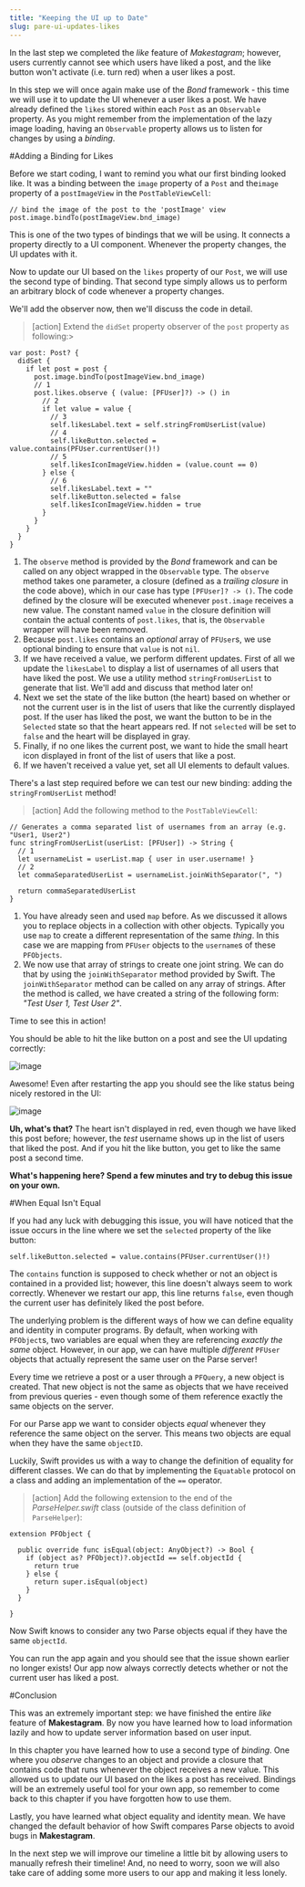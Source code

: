```yaml
---
title: "Keeping the UI up to Date"
slug: pare-ui-updates-likes
---
```


In the last step we completed the _like_ feature of _Makestagram_; however, users currently cannot see
which users have liked a post, and the like button won't activate (i.e. turn red) when a user likes a post.

In this step we will once again make use of the _Bond_ framework - this time we will use it to update the UI whenever a user likes a post.
We have already defined the `likes` stored within each `Post` as an `Observable` property. As you might remember from the implementation of the lazy image loading, having an `Observable` property allows us to listen for changes by using a _binding_.

#Adding a Binding for Likes

Before we start coding, I want to remind you what our first binding looked like. It was a binding between the `image` property of a `Post` and the`image` property of a `postImageView` in the `PostTableViewCell`:

    // bind the image of the post to the 'postImage' view
    post.image.bindTo(postImageView.bnd_image)

This is one of the two types of bindings that we will be using. It connects a property directly to a UI component. Whenever the property changes, the UI updates with it.

Now to update our UI based on the `likes` property of our `Post`, we will use the second type of binding. That second type simply allows us to perform an arbitrary block of code whenever a property changes.

We'll add the observer now, then we'll discuss the code in detail.

> [action]
Extend the `didSet` property observer of the `post` property as following:>
>
    var post: Post? {
      didSet {
        if let post = post {
          post.image.bindTo(postImageView.bnd_image)
          // 1
          post.likes.observe { (value: [PFUser]?) -> () in
            // 2
            if let value = value {
              // 3
              self.likesLabel.text = self.stringFromUserList(value)
              // 4
              self.likeButton.selected = value.contains(PFUser.currentUser()!)
              // 5
              self.likesIconImageView.hidden = (value.count == 0)
            } else {
              // 6
              self.likesLabel.text = ""
              self.likeButton.selected = false
              self.likesIconImageView.hidden = true
            }
          }
        }
      }
    }

1. The `observe` method is provided by the *Bond* framework and can be called on any object wrapped in the `Observable` type. The `observe` method takes one parameter, a closure (defined as a *trailing closure* in the code above), which in our case has type `[PFUser]? -> ()`. The code defined by the closure will be executed whenever `post.image` receives a new value. The constant named `value` in the closure definition will contain the actual contents of `post.likes`, that is, the `Observable` wrapper will have been removed.
2. Because `post.likes` contains an *optional* array of `PFUser`s, we use optional binding to ensure that `value` is not `nil`.
3. If we have received a value, we perform different updates. First of all we update the `likesLabel` to display a list of usernames of all users that have liked the post. We use a utility method `stringFromUserList` to generate that list. We'll add and discuss that method later on!
4. Next we set the state of the like button (the heart) based on whether or not the current user is in the list of users that like the currently displayed post. If the user has liked the post, we want the button to be in the `Selected` state so that the heart appears red. If not `selected` will be set to `false` and the heart will be displayed in gray.
5. Finally, if no one likes the current post, we want to hide the small heart icon displayed in front of the list of users that like a post.
6. If we haven't received a value yet, set all UI elements to default values.

There's a last step required before we can test our new binding: adding the `stringFromUserList` method!

> [action]
Add the following method to the `PostTableViewCell`:
>
    // Generates a comma separated list of usernames from an array (e.g. "User1, User2")
    func stringFromUserList(userList: [PFUser]) -> String {
      // 1
      let usernameList = userList.map { user in user.username! }
      // 2
      let commaSeparatedUserList = usernameList.joinWithSeparator(", ")
>
      return commaSeparatedUserList
    }

1. You have already seen and used `map` before. As we discussed it allows you to replace objects in a collection with other objects. Typically you use `map` to create a different representation of the same _thing_. In this case we are mapping from `PFUser` objects to the `username`s of these `PFObjects`.
2. We now use that array of strings to create one joint string. We can do that by using the `joinWithSeparator` method provided by Swift. The `joinWithSeparator` method can be called on any array of strings. After the method is called, we have created a string of the following form: _"Test User 1, Test User 2"_.

Time to see this in action!

You should be able to hit the like button on a post and see the UI updating correctly:

![image](like_working.png)

Awesome! Even after restarting the app you should see the like status being nicely restored in the UI:

![image](like_update_bug.png)

**Uh, what's that?** The heart isn't displayed in red, even though we have liked this post before; however, the _test_ username shows up in the list of users that liked the post. And if you hit the like button, you get to like the same post a second time.

**What's happening here? Spend a few minutes and try to debug this issue on your own.**

#When Equal Isn't Equal

If you had any luck with debugging this issue, you will have noticed that the issue occurs in the line where we set the `selected` property of the like button:

    self.likeButton.selected = value.contains(PFUser.currentUser()!)

The `contains` function is supposed to check whether or not an object is contained in a provided list; however, this line doesn't always seem to work correctly. Whenever we restart our app, this line returns `false`, even though the current user has definitely liked the post before.

The underlying problem is the different ways of how we can define equality and identity in computer programs. By default, when working with `PFObject`s, two variables are equal when they are referencing *exactly the same* object. However, in our app, we can have multiple _different_ `PFUser` objects that actually represent the same user on the Parse server!

Every time we retrieve a post or a user through a `PFQuery`, a new object is created. That new object is not the same as objects that we have received from previous queries - even though some of them reference exactly the same objects on the server.

For our Parse app we want to consider objects _equal_ whenever they reference the same object on the server. This means two objects are equal when they have the same `objectID`.

Luckily, Swift provides us with a way to change the definition of equality for different classes. We can do that by implementing the `Equatable` protocol on a class and adding an implementation of the `==` operator.

> [action]
Add the following extension to the end of the _ParseHelper.swift_ class (outside of the class definition of `ParseHelper`):
>
    extension PFObject {
>
      public override func isEqual(object: AnyObject?) -> Bool {
        if (object as? PFObject)?.objectId == self.objectId {
          return true
        } else {
          return super.isEqual(object)
        }
      }
>
    }

Now Swift knows to consider any two Parse objects equal if they have the same `objectId`.

You can run the app again and you should see that the issue shown earlier no longer exists! Our app now always correctly detects whether or not the current user has liked a post.

#Conclusion

This was an extremely important step: we have finished the entire _like_ feature of **Makestagram**. By now you have learned how to load information lazily and how to update server information based on user input.

In this chapter you have learned how to use a second type of _binding_. One where you *observe* changes to an object and provide a closure that contains code that runs whenever the object receives a new value. This allowed us to update our UI based on the likes a post has received. Bindings will be an extremely useful tool for your own app, so remember to come back to this chapter if you have forgotten how to use them.

<!-- As part of setting up the binding, we have also briefly spoken about _strong reference cycles_ - and how to avoid them. You have learned what the word _capture list_ means and how the `unowned` keyword can break potential retain cycles. Make sure to take a note of that section as well, it will also be very important for your own app. -->

Lastly, you have learned what object equality and identity mean. We have changed the default behavior of how Swift compares Parse objects to avoid bugs in **Makestagram**.

In the next step we will improve our timeline a little bit by allowing users to manually refresh their timeline! And, no need to worry, soon we will also take care of adding some more users to our app and making it less lonely.
